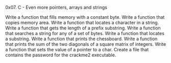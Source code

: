 0x07. C - Even more pointers, arrays and strings

Write a function that fills memory with a constant byte.
Write a function that copies memory area.
Write a function that locates a character in a string.
Write a function that gets the length of a prefix substring.
Write a function that searches a string for any of a set of bytes.
Write a function that locates a substring.
Write a function that prints the chessboard.
Write a function that prints the sum of the two diagonals of a square matrix of integers.
Write a function that sets the value of a pointer to a char.
Create a file that contains the password for the crackme2 executable.
